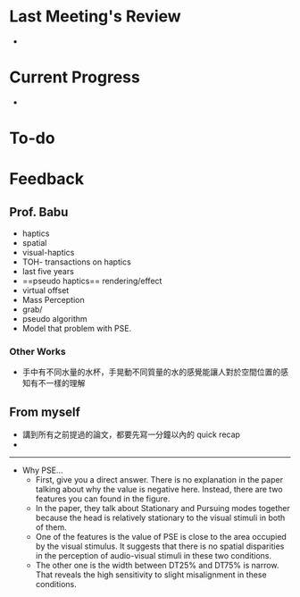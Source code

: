 # Last Meeting's Review
- 
# Current Progress
- 
# To-do

# Feedback
## Prof. Babu
- haptics
- spatial
- visual-haptics
- TOH- transactions on haptics
- last five years
- ==pseudo haptics== rendering/effect
- virtual offset 
- Mass Perception
- grab/
- pseudo algorithm
- Model that problem with PSE.
### Other Works
- 手中有不同水量的水杯，手晃動不同質量的水的感覺能讓人對於空間位置的感知有不一樣的理解
## From myself
- 講到所有之前提過的論文，都要先寫一分鐘以內的 quick recap
- 
---
- Why PSE...
	- First, give you a direct answer. There is no explanation in the paper talking about why the value is negative here. Instead, there are two features you can found in the figure.
	- In the paper, they talk about Stationary and Pursuing modes together because the head is relatively stationary to the visual stimuli in both of them.
	- One of the features is the value of PSE is close to the area occupied by the visual stimulus. It suggests that there is no spatial disparities in the perception of audio-visual stimuli in these two conditions.
	- The other one is the width between DT25% and DT75% is narrow. That reveals the high sensitivity to slight misalignment in these conditions.